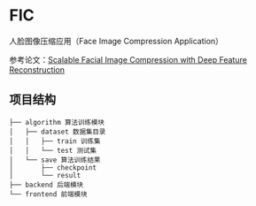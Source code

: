 # FIC

人脸图像压缩应用（Face Image Compression Application）

参考论文：[Scalable Facial Image Compression with Deep Feature Reconstruction](https://arxiv.org/abs/1903.05921v1)

## 项目结构

```
├── algorithm 算法训练模块
│   ├── dataset 数据集目录
│   │   ├── train 训练集
│   │   └── test 测试集
│   └── save 算法训练结果
│       ├── checkpoint
│       └── result
├── backend 后端模块
└── frontend 前端模块
```
